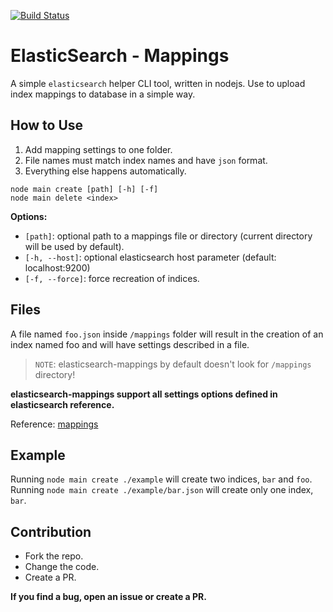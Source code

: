 [![Build Status](https://travis-ci.org/maticzav/elasticsearch-mappings.svg?branch=master)](https://travis-ci.org/maticzav/elasticsearch-mappings)

# ElasticSearch - Mappings
A simple `elasticsearch` helper CLI tool, written in nodejs.
Use to upload index mappings to database in a simple way.

## How to Use
1. Add mapping settings to one folder.
2. File names must match index names and have `json` format.
3. Everything else happens automatically.

```
node main create [path] [-h] [-f]
node main delete <index>
```

__Options:__
- ``[path]``: optional path to a mappings file or directory (current directory will be used by default).
- ``[-h, --host]``: optional elasticsearch host parameter (default: localhost:9200)
- ``[-f, --force]``: force recreation of indices.

## Files
A file named `foo.json` inside `/mappings` folder will result in the creation
of an index named foo and will have settings described in a file.

> `NOTE`: elasticsearch-mappings by default doesn't look for `/mappings` directory!

__elasticsearch-mappings support all settings options defined in elasticsearch reference.__

Reference: [mappings](https://www.elastic.co/guide/en/elasticsearch/reference/current/mapping.html)

## Example
Running `node main create ./example` will create two indices, `bar` and `foo`.
Running `node main create ./example/bar.json` will create only one index, `bar`.

## Contribution
- Fork the repo.
- Change the code.
- Create a PR.

__If you find a bug, open an issue or create a PR.__
